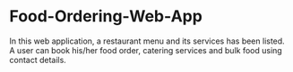 # Food-Ordering-Web-App
In this web application, a restaurant menu and its services has been listed. A user can book his/her food order, catering services and bulk food using contact details.
